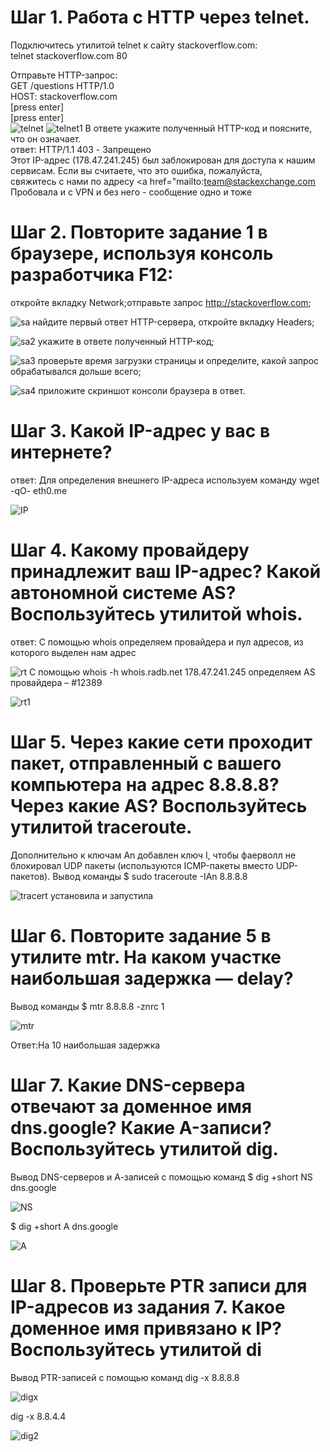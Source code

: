 # Шаг 1. Работа c HTTP через telnet.
Подключитесь утилитой telnet к сайту stackoverflow.com:\
telnet stackoverflow.com 80

Отправьте HTTP-запрос:\
GET /questions HTTP/1.0\
HOST: stackoverflow.com\
[press enter]\
[press enter]\
![telnet](https://github.com/EVolgina/devops-netology13/blob/main/telnet.PNG)
![telnet1](https://github.com/EVolgina/devops-netology13/blob/main/telnet2.PNG)
В ответе укажите полученный HTTP-код и поясните, что он означает.\
ответ: HTTP/1.1 403 - Запрещено\
Этот IP-адрес (178.47.241.245) был заблокирован для доступа к нашим сервисам. Если вы считаете, что это ошибка, пожалуйста,\
свяжитесь с нами по адресу <a href="mailto:team@stackexchange.com
 Пробовала и с VPN и без него - сообщение одно и тоже

# Шаг 2. Повторите задание 1 в браузере, используя консоль разработчика F12:
откройте вкладку Network;отправьте запрос http://stackoverflow.com;

![sa](https://github.com/EVolgina/devops-netology13/blob/main/sait.JPG)
найдите первый ответ HTTP-сервера, откройте вкладку Headers;
 
![sa2](https://github.com/EVolgina/devops-netology13/blob/main/sai2.JPG)
укажите в ответе полученный HTTP-код;
 
![sa3](https://github.com/EVolgina/devops-netology13/blob/main/sai3.JPG)
проверьте время загрузки страницы и определите, какой запрос обрабатывался дольше всего;
 
![sa4](https://github.com/EVolgina/devops-netology13/blob/main/sai4.JPG)
приложите скриншот консоли браузера в ответ.
# Шаг 3. Какой IP-адрес у вас в интернете?
 ответ: Для определения внешнего IP-адреса используем команду wget -qO- eth0.me
 
![IP](https://github.com/EVolgina/devops-netology13/blob/main/IP.PNG)
# Шаг 4. Какому провайдеру принадлежит ваш IP-адрес? Какой автономной системе AS? Воспользуйтесь утилитой whois.
ответ: С помощью whois определяем провайдера и пул адресов, из которого выделен нам адрес
 
![rt](https://github.com/EVolgina/devops-netology13/blob/main/rt.PNG)
С помощью whois -h whois.radb.net 178.47.241.245 определяем AS провайдера – #12389
 
![rt1](https://github.com/EVolgina/devops-netology13/blob/main/rt12389.PNG)
# Шаг 5. Через какие сети проходит пакет, отправленный с вашего компьютера на адрес 8.8.8.8? Через какие AS? Воспользуйтесь утилитой traceroute.
Дополнительно к ключам An добавлен ключ I, чтобы фаерволл не блокировал UDP пакеты (используются ICMP-пакеты вместо UDP-пакетов).
Вывод команды $ sudo traceroute -IAn 8.8.8.8
 
![tracert](https://github.com/EVolgina/devops-netology13/blob/main/trasert.PNG)
установила и запустила
# Шаг 6. Повторите задание 5 в утилите mtr. На каком участке наибольшая задержка — delay?
Вывод команды $ mtr 8.8.8.8 -znrc 1
 
![mtr](https://github.com/EVolgina/devops-netology13/blob/main/mtr.PNG)

 Ответ:На 10 наибольшая задержка
# Шаг 7. Какие DNS-сервера отвечают за доменное имя dns.google? Какие A-записи? Воспользуйтесь утилитой dig.
Вывод DNS-серверов и А-записей с помощью команд
$ dig +short NS dns.google  
 
![NS](https://github.com/EVolgina/devops-netology13/blob/main/dig.PNG)

 $ dig +short A dns.google
 
![A](https://github.com/EVolgina/devops-netology13/blob/main/A.PNG)
# Шаг 8. Проверьте PTR записи для IP-адресов из задания 7. Какое доменное имя привязано к IP? Воспользуйтесь утилитой di
Вывод PTR-записей с помощью команд
 dig -x 8.8.8.8 
 
 ![digx](https://github.com/EVolgina/devops-netology13/blob/main/digx.PNG)

 dig -x 8.8.4.4
 
![dig2](https://github.com/EVolgina/devops-netology13/blob/main/dig2.PNG)
